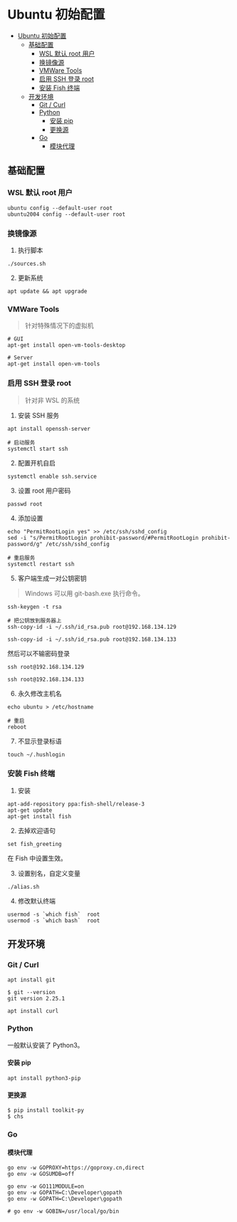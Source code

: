 # Ubuntu 初始配置

- [Ubuntu 初始配置](#ubuntu-初始配置)
  - [基础配置](#基础配置)
    - [WSL 默认 root 用户](#wsl-默认-root-用户)
    - [换镜像源](#换镜像源)
    - [VMWare Tools](#vmware-tools)
    - [启用 SSH 登录 root](#启用-ssh-登录-root)
    - [安装 Fish 终端](#安装-fish-终端)
  - [开发环境](#开发环境)
    - [Git / Curl](#git--curl)
    - [Python](#python)
      - [安装 pip](#安装-pip)
      - [更换源](#更换源)
    - [Go](#go)
      - [模块代理](#模块代理)

## 基础配置

### WSL 默认 root 用户

```shell
ubuntu config --default-user root
ubuntu2004 config --default-user root
```

### 换镜像源

1. 执行脚本

```shell
./sources.sh
```

2. 更新系统

```shell
apt update && apt upgrade
```

### VMWare Tools

> 针对特殊情况下的虚拟机

```shell
# GUI
apt-get install open-vm-tools-desktop

# Server
apt-get install open-vm-tools
```

### 启用 SSH 登录 root

> 针对非 WSL 的系统

1. 安装 SSH 服务

```shell
apt install openssh-server

# 启动服务
systemctl start ssh
```

2. 配置开机自启

```shell
systemctl enable ssh.service
```

3. 设置 root 用户密码

```shell
passwd root
```

4. 添加设置

```shell
echo "PermitRootLogin yes" >> /etc/ssh/sshd_config
sed -i "s/PermitRootLogin prohibit-password/#PermitRootLogin prohibit-password/g" /etc/ssh/sshd_config
```

```shell
# 重启服务
systemctl restart ssh
```

5. 客户端生成一对公钥密钥

> Windows 可以用 git-bash.exe 执行命令。

```shell
ssh-keygen -t rsa

# 把公钥放到服务器上
ssh-copy-id -i ~/.ssh/id_rsa.pub root@192.168.134.129

ssh-copy-id -i ~/.ssh/id_rsa.pub root@192.168.134.133
```

然后可以不输密码登录

```shell
ssh root@192.168.134.129

ssh root@192.168.134.133
```

6. 永久修改主机名

```shell
echo ubuntu > /etc/hostname

# 重启
reboot
```

7. 不显示登录标语

```
touch ~/.hushlogin
```

### 安装 Fish 终端

1. 安装

```
apt-add-repository ppa:fish-shell/release-3
apt-get update
apt-get install fish
```

2. 去掉欢迎语句

```shell
set fish_greeting
```

在 Fish 中设置生效。

3. 设置别名，自定义变量

```shell
./alias.sh
```

4. 修改默认终端

```shell
usermod -s `which fish`  root
usermod -s `which bash`  root
```

## 开发环境

### Git / Curl

```shell
apt install git
```

```shell
$ git --version
git version 2.25.1
```

```shell
apt install curl
```

### Python

一般默认安装了 Python3。

#### 安装 pip

```shell
apt install python3-pip
```

#### 更换源

```shell
$ pip install toolkit-py
$ chs
```

### Go

#### 模块代理

```shell
go env -w GOPROXY=https://goproxy.cn,direct
go env -w GOSUMDB=off

go env -w GO111MODULE=on
go env -w GOPATH=C:\Developer\gopath
go env -w GOPATH=C:\Developer\gopath

# go env -w GOBIN=/usr/local/go/bin
```

```shell

```

```shell

```

```shell

```

